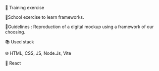 👥 Training exercise

💪School exercise to learn frameworks.

📄Guidelines : Reproduction of a digital mockup using a framework of our choosing.

📚 Used stack

🌐 HTML, CSS, JS, Node.Js, Vite

🧩 React




